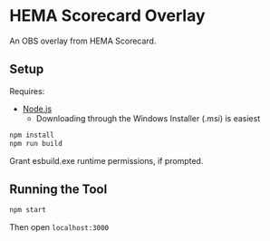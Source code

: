 # HEMA Scorecard Overlay

An OBS overlay from HEMA Scorecard.

## Setup

Requires:

* [Node.js](https://nodejs.org/en/download)
  * Downloading through the Windows Installer (.msi) is easiest

```bash
npm install
npm run build
```

Grant esbuild.exe runtime permissions, if prompted.

## Running the Tool

```bash
npm start
```

Then open `localhost:3000`
